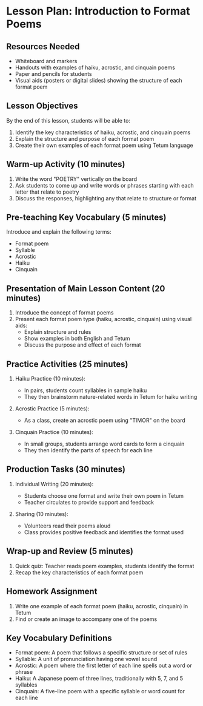 # Lesson Plan: Introduction to Format Poems

## Resources Needed
- Whiteboard and markers
- Handouts with examples of haiku, acrostic, and cinquain poems
- Paper and pencils for students
- Visual aids (posters or digital slides) showing the structure of each format poem

## Lesson Objectives
By the end of this lesson, students will be able to:
1. Identify the key characteristics of haiku, acrostic, and cinquain poems
2. Explain the structure and purpose of each format poem
3. Create their own examples of each format poem using Tetum language

## Warm-up Activity (10 minutes)
1. Write the word "POETRY" vertically on the board
2. Ask students to come up and write words or phrases starting with each letter that relate to poetry
3. Discuss the responses, highlighting any that relate to structure or format

## Pre-teaching Key Vocabulary (5 minutes)
Introduce and explain the following terms:
- Format poem
- Syllable
- Acrostic
- Haiku
- Cinquain

## Presentation of Main Lesson Content (20 minutes)
1. Introduce the concept of format poems
2. Present each format poem type (haiku, acrostic, cinquain) using visual aids:
   - Explain structure and rules
   - Show examples in both English and Tetum
   - Discuss the purpose and effect of each format

## Practice Activities (25 minutes)
1. Haiku Practice (10 minutes):
   - In pairs, students count syllables in sample haiku
   - They then brainstorm nature-related words in Tetum for haiku writing

2. Acrostic Practice (5 minutes):
   - As a class, create an acrostic poem using "TIMOR" on the board

3. Cinquain Practice (10 minutes):
   - In small groups, students arrange word cards to form a cinquain
   - They then identify the parts of speech for each line

## Production Tasks (30 minutes)
1. Individual Writing (20 minutes):
   - Students choose one format and write their own poem in Tetum
   - Teacher circulates to provide support and feedback

2. Sharing (10 minutes):
   - Volunteers read their poems aloud
   - Class provides positive feedback and identifies the format used

## Wrap-up and Review (5 minutes)
1. Quick quiz: Teacher reads poem examples, students identify the format
2. Recap the key characteristics of each format poem

## Homework Assignment
1. Write one example of each format poem (haiku, acrostic, cinquain) in Tetum
2. Find or create an image to accompany one of the poems

## Key Vocabulary Definitions
- Format poem: A poem that follows a specific structure or set of rules
- Syllable: A unit of pronunciation having one vowel sound
- Acrostic: A poem where the first letter of each line spells out a word or phrase
- Haiku: A Japanese poem of three lines, traditionally with 5, 7, and 5 syllables
- Cinquain: A five-line poem with a specific syllable or word count for each line